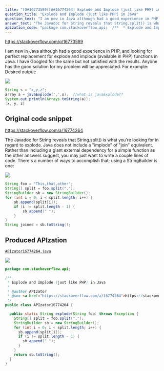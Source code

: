 ```yaml
---
title: "[Q#16773599][A#16774264] Explode and Implode (just like PHP) in Java"
question_title: "Explode and Implode (just like PHP) in Java"
question_text: "I am new in Java although had a good experience in PHP, and looking for perfect replacement for explode and implode (available in PHP) functions in Java. I have Googled for the same but not satisfied with the results. Anyone has the good solution for my problem will be appreciated. For example: Desired output:"
answer_text: "The Javadoc for String reveals that String.split() is what you're looking for in regard to explode. Java does not include a \"implode\" of \"join\" equivalent. Rather than including a giant external dependency for a simple function as the other answers suggest, you may just want to write a couple lines of code. There's a number of ways to accomplish that; using a StringBuilder is one:"
apization_code: "package com.stackoverflow.api;  /**  * Explode and Implode (just like PHP) in Java  *  * @author APIzator  * @see <a href=\"https://stackoverflow.com/a/16774264\">https://stackoverflow.com/a/16774264</a>  */ public class APIzator16774264 {    public static String explode(String foo) throws Exception {     String[] split = foo.split(\",\");     StringBuilder sb = new StringBuilder();     for (int i = 0; i < split.length; i++) {       sb.append(split[i]);       if (i != split.length - 1) {         sb.append(\" \");       }     }     return sb.toString();   } }"
---
```


https://stackoverflow.com/q/16773599

I am new in Java although had a good experience in PHP, and looking for perfect replacement for explode and implode (available in PHP) functions in Java.
I have Googled for the same but not satisfied with the results.
Anyone has the good solution for my problem will be appreciated.
For example:
Desired output:


<div class="code-logo"><img src="/stackoverflow.png" /></div>

```java
String s = "x,y,z";
array a = javaExplode(',',s);  //what is javaExplode??
System.out.println(Arrays.toString(a));
[x, y, z]
```


## Original code snippet

https://stackoverflow.com/a/16774264

The Javadoc for String reveals that String.split() is what you&#x27;re looking for in regard to explode.
Java does not include a &quot;implode&quot; of &quot;join&quot; equivalent. Rather than including a giant external dependency for a simple function as the other answers suggest, you may just want to write a couple lines of code. There&#x27;s a number of ways to accomplish that; using a StringBuilder is one:

<div class="code-logo"><img src="/stackoverflow.png" /></div>

```java
String foo = "This,that,other";
String[] split = foo.split(",");
StringBuilder sb = new StringBuilder();
for (int i = 0; i < split.length; i++) {
    sb.append(split[i]);
    if (i != split.length - 1) {
        sb.append(" ");
    }
}
String joined = sb.toString();
```

## Produced APIzation

[`APIzator16774264.java`](https://github.com/pasqualesalza/apization/raw/main/data/search/APIzator16774264.java)

<div class="code-logo"><img src="/apizator.png" /></div>

```java
package com.stackoverflow.api;

/**
 * Explode and Implode (just like PHP) in Java
 *
 * @author APIzator
 * @see <a href="https://stackoverflow.com/a/16774264">https://stackoverflow.com/a/16774264</a>
 */
public class APIzator16774264 {

  public static String explode(String foo) throws Exception {
    String[] split = foo.split(",");
    StringBuilder sb = new StringBuilder();
    for (int i = 0; i < split.length; i++) {
      sb.append(split[i]);
      if (i != split.length - 1) {
        sb.append(" ");
      }
    }
    return sb.toString();
  }
}

```